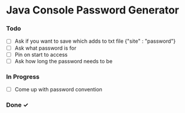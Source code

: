 # Java Console Password Generator

### Todo

- [ ] Ask if you want to save which adds to txt file {"site" : "password"}
- [ ] Ask what password is for
- [ ] Pin on start to access
- [ ] Ask how long the password needs to be

### In Progress

- [ ] Come up with password convention

### Done ✓
